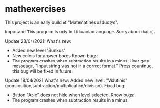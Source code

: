 # mathexercises
This project is an early build of "Matematinės užduotys".

Important! 
This program is only in Lithuanian language. Sorry about that :( .

Update 23/04/2021:
What's new:
- Added new level "Sunkus"
- New colors for answer boxes
Known bugs:
- The program crashes when subtraction results in a minus. User gets messeage, "Input string was not in a correct format." Press countinue, this bug will be fixed in future.


Update 18/04/2021
What's new:
Added new level: "Vidutinis" (composition/subtraction/multiplication/division).
Fixed bug: 
- Button "Apie" does not hide when level selected.
Know bugs:
- The program crashes when subtraction results in a minus.

